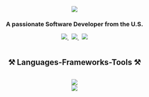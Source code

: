 <img align="right" src="https://komarev.com/ghpvc/?username=gouldy-c&label=Visitors&color=0e75b6&style=for-the-badge" alt="" />
<h1 align="center">
  <img align="center" src="https://readme-typing-svg.herokuapp.com/?font=Righteous&size=42&center=true&vCenter=true&width=700&height=100&duration=4000&lines=Hi+There!+👋;+I'm+Christian+Gouldy!;" />
</h1>
<h3 align="center">A passionate Software Developer from the U.S.</h3>
<div align="center"> 
  <a href="mailto:mail4clg@gmail.com">
    <img src="https://img.shields.io/badge/Gmail-333333?style=for-the-badge&logo=gmail&logoColor=red" />
  </a>
  &nbsp
  <a href="https://www.linkedin.com/in/christian-gouldy-cs/" target="_blank">
    <img src="https://img.shields.io/badge/LinkedIn-0077B5?style=for-the-badge&logo=linkedin&logoColor=white" />
  </a>
  &nbsp
  <a href="https://christiangouldy.com/" target="_blank" ><img src="https://img.shields.io/badge/Portfolio-FF5722?style=for-the-badge&logo=todoist&logoColor=white" /></a>
</div>

<br/>

<h2 align="center">⚒️ Languages-Frameworks-Tools ⚒️</h2>
<br/>
<div align="center">
    <img src="https://skillicons.dev/icons?i=react,js,ts,py,html,css,git,github" /><br>
    <img src="https://skillicons.dev/icons?i=nextjs,nodejs,tailwind,bootstrap,sass,firebase,postgres,mysql,mongodb,flask,docker" /><br>
</div>

